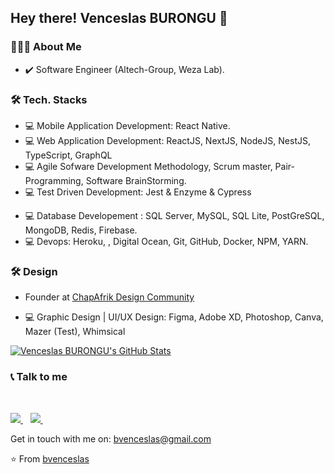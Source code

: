 <h2> Hey there! Venceslas BURONGU 👋</h2>

<h3> 👨🏻‍💻 About Me </h3>

- ✔️ Software Engineer (Altech-Group, Weza Lab).
<!-- - ✔️ Entrepreneur (WeDeposit, Skilly Hub). -->

<h3>🛠 Tech. Stacks</h3>

- 💻 Mobile Application Development: React Native.
- 💻 Web Application Development: ReactJS, NextJS, NodeJS, NestJS, TypeScript, GraphQL
- 💻 Agile Sofware Development Methodology, Scrum master, Pair-Programming, Software BrainStorming.
- 💻 Test Driven Development: Jest & Enzyme & Cypress
<!-- - 💻 Enterprise Application Development(Desktop): Java Swing -->
- 💻 Database Developement : SQL Server, MySQL, SQL Lite, PostGreSQL, MongoDB, Redis, Firebase.
- 💻 Devops: Heroku, <!--AWS Google Cloud -->, Digital Ocean, Git, GitHub, Docker, NPM, YARN.
<!-- - 💻 Electronics: (Analysis - Conception & Implementation) Power, Arduino, Raspberry Pi. -->

<h3>🛠 Design</h3>

- Founder at [ChapAfrik Design Community](https://twitter.com/chapafrik)

- 💻 Graphic Design | UI/UX Design: Figma, Adobe XD, Photoshop, Canva, Mazer (Test), Whimsical
  <!-- - 💻 Video Editing: Adobe Premier Pro, KineMaster, InShot, Vllo. -->

[![Venceslas BURONGU's GitHub Stats](https://github-readme-stats.vercel.app/api?username=bvenceslas&show_icons=true)](https://github.com/bvenceslas)

<h3>📞 Talk to me</h3>

<br/>
<p>
  <a href="https://www.linkedin.com/in/venceslas-burongu/">
    <img src="https://img.shields.io/badge/linkedin-%230077B5.svg?&style=for-the-badge&logo=linkedin&logoColor=white" />
  </a>&nbsp;&nbsp;
  <a href="https://twitter.com/bvenceslas">
    <img src="https://img.shields.io/badge/twitter-%230077B5.svg?&style=for-the-badge&logo=twitter&logoColor=white" />
  </a>&nbsp;&nbsp;

</p>

Get in touch with me on: <a href='mailto:bvenceslas@gmail.com'>bvenceslas@gmail.com</a>

⭐️ From [bvenceslas](https://github.com/bvenceslas)

